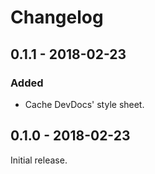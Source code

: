 # Changelog


## 0.1.1 - 2018-02-23

### Added

- Cache DevDocs' style sheet.


## 0.1.0 - 2018-02-23

Initial release.
